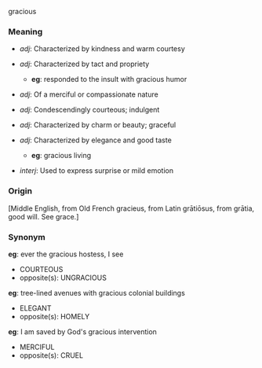 gracious
### Meaning
+ _adj_: Characterized by kindness and warm courtesy
+ _adj_: Characterized by tact and propriety
    + __eg__: responded to the insult with gracious humor
+ _adj_: Of a merciful or compassionate nature
+ _adj_: Condescendingly courteous; indulgent
+ _adj_: Characterized by charm or beauty; graceful
+ _adj_: Characterized by elegance and good taste
    + __eg__: gracious living

+ _interj_: Used to express surprise or mild emotion

### Origin

[Middle English, from Old French gracieus, from Latin grātiōsus, from grātia, good will. See grace.]

### Synonym

__eg__: ever the gracious hostess, I see

+ COURTEOUS
+ opposite(s): UNGRACIOUS

__eg__: tree-lined avenues with gracious colonial buildings

+ ELEGANT
+ opposite(s): HOMELY

__eg__: I am saved by God's gracious intervention

+ MERCIFUL
+ opposite(s): CRUEL


